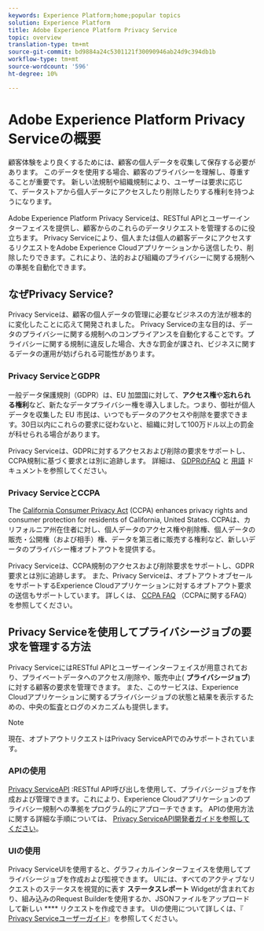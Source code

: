 ```yaml
---
keywords: Experience Platform;home;popular topics
solution: Experience Platform
title: Adobe Experience Platform Privacy Service
topic: overview
translation-type: tm+mt
source-git-commit: bd9884a24c5301121f30090946ab24d9c394db1b
workflow-type: tm+mt
source-wordcount: '596'
ht-degree: 10%

---
```



# Adobe Experience Platform Privacy Serviceの概要

顧客体験をより良くするためには、顧客の個人データを収集して保存する必要があります。 このデータを使用する場合、顧客のプライバシーを理解し、尊重することが重要です。 新しい法規制や組織規制により、ユーザーは要求に応じて、データストアから個人データにアクセスしたり削除したりする権利を持つようになります。

Adobe Experience Platform Privacy Serviceは、RESTful APIとユーザーインターフェイスを提供し、顧客からのこれらのデータリクエストを管理するのに役立ちます。 Privacy Serviceにより、個人または個人の顧客データにアクセスするリクエストをAdobe Experience Cloudアプリケーションから送信したり、削除したりできます。これにより、法的および組織のプライバシーに関する規制への準拠を自動化できます。

## なぜPrivacy Service?

Privacy Serviceは、顧客の個人データの管理に必要なビジネスの方法が根本的に変化したことに応えて開発されました。 Privacy Serviceの主な目的は、データのプライバシーに関する規制へのコンプライアンスを自動化することです。プライバシーに関する規制に違反した場合、大きな罰金が課され、ビジネスに関するデータの運用が妨げられる可能性があります。

### Privacy ServiceとGDPR

[](https://eugdpr.org/)一般データ保護規則（GDPR）は、EU 加盟国に対して、**アクセス権**&#x200B;や&#x200B;**忘れられる権利**&#x200B;など、新たなデータプライバシー権を導入しました。つまり、御社が個人データを収集した EU 市民は、いつでもデータのアクセスや削除を要求できます。30日以内にこれらの要求に従わないと、組織に対して100万ドル以上の罰金が科せられる場合があります。

Privacy Serviceは、GDPRに対するアクセスおよび削除の要求をサポートし、CCPA規制に基づく要求とは別に追跡します。 詳細は、 [GDPRのFAQ](gdpr/faq.md) と [用語](gdpr/terminology.md) ドキュメントを参照してください。

### Privacy ServiceとCCPA

The [California Consumer Privacy Act](https://www.caprivacy.org/about) (CCPA) enhances privacy rights and consumer protection for residents of California, United States. CCPAは、カリフォルニア州在住者に対し、個人データのアクセス権や削除権、個人データの販売・公開権（および相手）権、データを第三者に販売する権利など、新しいデータのプライバシー権オプトアウトを提供する。

Privacy Serviceは、CCPA規制のアクセスおよび削除要求をサポートし、GDPR要求とは別に追跡します。 また、Privacy Serviceは、オプトアウトオブセールをサポートするExperience Cloudアプリケーションに対するオプトアウト要求の送信もサポートしています。 詳しくは、 [CCPA FAQ](ccpa/faq.md) （CCPAに関するFAQ）を参照してください。

## Privacy Serviceを使用してプライバシージョブの要求を管理する方法

Privacy ServiceにはRESTful APIとユーザーインターフェイスが用意されており、プライベートデータへのアクセス/削除や、販売中止( **プライバシージョブ**)に対する顧客の要求を管理できます。 また、このサービスは、Experience Cloudアプリケーションに関するプライバシージョブの状態と結果を表示するための、中央の監査とログのメカニズムも提供します。

>[!NOTE]
>
>現在、オプトアウトリクエストはPrivacy ServiceAPIでのみサポートされています。

### APIの使用

[Privacy ServiceAPI](https://www.adobe.io/apis/experienceplatform/home/api-reference.html#!acpdr/swagger-specs/privacy-service.yaml) :RESTful API呼び出しを使用して、プライバシージョブを作成および管理できます。これにより、Experience Cloudアプリケーションのプライバシー規制への準拠をプログラム的にアプローチできます。 APIの使用方法に関する詳細な手順については、 [Privacy ServiceAPI開発者ガイドを参照してください](api/getting-started.md)。

### UIの使用

Privacy ServiceUIを使用すると、グラフィカルインターフェイスを使用してプライバシージョブを作成および監視できます。 UIには、すべてのアクティブなリクエストのステータスを視覚的に表す **ステータスレポート** Widgetが含まれており、組み込みのRequest Builderを使用するか、JSONファイルをアップロードして新しい **** リクエストを作成できます。 UIの使用について詳しくは、『 [Privacy Serviceユーザーガイド](ui/overview.md)』を参照してください。